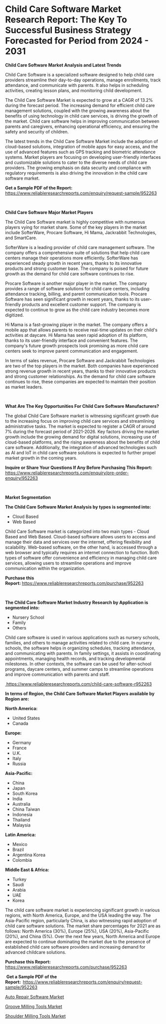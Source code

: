 <p><h1>Child Care Software Market Research Report: The Key To Successful Business Strategy Forecasted for Period from 2024 - 2031</h1></p><p><strong>Child Care Software Market Analysis and Latest Trends</strong></p>
<p><p>Child Care Software is a specialized software designed to help child care providers streamline their day-to-day operations, manage enrollments, track attendance, and communicate with parents. It also helps in scheduling activities, creating lesson plans, and monitoring child development.</p><p>The Child Care Software Market is expected to grow at a CAGR of 13.2% during the forecast period. The increasing demand for efficient child care management solutions, coupled with the growing awareness about the benefits of using technology in child care services, is driving the growth of the market. Child care software helps in improving communication between parents and caregivers, enhancing operational efficiency, and ensuring the safety and security of children.</p><p>The latest trends in the Child Care Software Market include the adoption of cloud-based solutions, integration of mobile apps for easy access, and the use of advanced features such as GPS tracking and biometric attendance systems. Market players are focusing on developing user-friendly interfaces and customizable solutions to cater to the diverse needs of child care providers. The growing emphasis on data security and compliance with regulatory requirements is also driving the innovation in the child care software market.</p></p>
<p><strong>Get a Sample PDF of the Report:&nbsp;</strong> <a href="https://www.reliableresearchreports.com/enquiry/request-sample/952263">https://www.reliableresearchreports.com/enquiry/request-sample/952263</a></p>
<p>&nbsp;</p>
<p><strong>Child Care Software Major Market Players</strong></p>
<p><p>The Child Care Software market is highly competitive with numerous players vying for market share. Some of the key players in the market include SofterWare, Procare Software, Hi Mama, Jackrabbit Technologies, and SmartCare.</p><p>SofterWare is a leading provider of child care management software. The company offers a comprehensive suite of solutions that help child care centers manage their operations more efficiently. SofterWare has experienced steady growth in recent years, thanks to its innovative products and strong customer base. The company is poised for future growth as the demand for child care software continues to rise.</p><p>Procare Software is another major player in the market. The company provides a range of software solutions for child care centers, including attendance tracking, billing, and parent communication tools. Procare Software has seen significant growth in recent years, thanks to its user-friendly products and excellent customer support. The company is expected to continue to grow as the child care industry becomes more digitized.</p><p>Hi Mama is a fast-growing player in the market. The company offers a mobile app that allows parents to receive real-time updates on their child's activities at daycare. Hi Mama has seen rapid adoption of its platform, thanks to its user-friendly interface and convenient features. The company's future growth prospects look promising as more child care centers seek to improve parent communication and engagement.</p><p>In terms of sales revenue, Procare Software and Jackrabbit Technologies are two of the top players in the market. Both companies have experienced strong revenue growth in recent years, thanks to their innovative products and strong customer relationships. As the demand for child care software continues to rise, these companies are expected to maintain their position as market leaders.</p></p>
<p>&nbsp;</p>
<p><strong>What Are The Key Opportunities For Child Care Software Manufacturers?</strong></p>
<p><p>The global Child Care Software market is witnessing significant growth due to the increasing focus on improving child care services and streamlining administrative tasks. The market is expected to register a CAGR of around 7% during the forecast period of 2021-2026. Key factors driving the market growth include the growing demand for digital solutions, increasing use of cloud-based platforms, and the rising awareness about the benefits of child care software. Additionally, the integration of advanced technologies such as AI and IoT in child care software solutions is expected to further propel market growth in the coming years.</p></p>
<p><strong>Inquire or Share Your Questions If Any Before Purchasing This Report:</strong> <a href="https://www.reliableresearchreports.com/enquiry/pre-order-enquiry/952263">https://www.reliableresearchreports.com/enquiry/pre-order-enquiry/952263</a></p>
<p>&nbsp;</p>
<p><strong>Market Segmentation</strong></p>
<p><strong>The Child Care Software Market Analysis by types is segmented into:</strong></p>
<p><ul><li>Cloud Based</li><li>Web Based</li></ul></p>
<p><p>Child Care Software market is categorized into two main types - Cloud Based and Web Based. Cloud-based software allows users to access and manage their data and services over the internet, offering flexibility and scalability. Web-based software, on the other hand, is accessed through a web browser and typically requires an internet connection to function. Both types of software offer convenience and efficiency in managing child care services, allowing users to streamline operations and improve communication within the organization.</p></p>
<p><strong>Purchase this Report:&nbsp;</strong><a href="https://www.reliableresearchreports.com/purchase/952263">https://www.reliableresearchreports.com/purchase/952263</a></p>
<p>&nbsp;</p>
<p><strong>The Child Care Software Market Industry Research by Application is segmented into:</strong></p>
<p><ul><li>Nursery School</li><li>Family</li><li>Others</li></ul></p>
<p><p>Child care software is used in various applications such as nursery schools, families, and others to manage activities related to child care. In nursery schools, the software helps in organizing schedules, tracking attendance, and communicating with parents. In family settings, it assists in coordinating appointments, managing health records, and tracking developmental milestones. In other contexts, the software can be used for after-school programs, daycare centers, and summer camps to streamline operations and improve communication with parents and staff.</p></p>
<p><a href="https://www.reliableresearchreports.com/child-care-software-r952263">&nbsp;https://www.reliableresearchreports.com/child-care-software-r952263</a></p>
<p><strong>In terms of Region, the Child Care Software Market Players available by Region are:</strong></p>
<p>
    <p> <strong> North America: </strong>
        <ul>
            <li>United States</li>
            <li>Canada</li>
        </ul>
        </p> 
    <p> <strong> Europe: </strong>
        <ul>
            <li>Germany</li>
            <li>France</li>
            <li>U.K.</li>
            <li>Italy</li>
            <li>Russia</li>
        </ul>
        </p> 
    <p> <strong> Asia-Pacific: </strong>
        <ul>
            <li>China</li>
            <li>Japan</li>
            <li>South Korea</li>
            <li>India</li>
            <li>Australia</li>
            <li>China Taiwan</li>
            <li>Indonesia</li>
            <li>Thailand</li>
            <li>Malaysia</li>
        </ul>
        </p> 
    <p> <strong> Latin America: </strong>
        <ul>
            <li>Mexico</li>
            <li>Brazil</li>
            <li>Argentina Korea</li>
            <li>Colombia</li>
        </ul>
        </p> 
    <p> <strong> Middle East & Africa: </strong>
        <ul>
            <li>Turkey</li>
            <li>Saudi</li>
            <li>Arabia</li>
            <li>UAE</li>
            <li>Korea</li>
        </ul>
    </p>
    </p>
<p><p>The child care software market is experiencing significant growth in various regions, with North America, Europe, and the USA leading the way. The Asia-Pacific region, particularly China, is also witnessing rapid adoption of child care software solutions. The market share percentages for 2021 are as follows: North America (30%), Europe (25%), USA (20%), Asia-Pacific (20%), and China (5%). Over the next few years, North America and Europe are expected to continue dominating the market due to the presence of established child care software providers and increasing demand for advanced childcare solutions.</p></p>
<p><strong>Purchase this Report: </strong><a href="https://www.reliableresearchreports.com/purchase/952263">https://www.reliableresearchreports.com/purchase/952263</a></p>
<p>&nbsp;<strong>Get a Sample PDF of the Report:&nbsp;&nbsp;</strong><a href="https://www.reliableresearchreports.com/enquiry/request-sample/952263">https://www.reliableresearchreports.com/enquiry/request-sample/952263</a></p>
<p><strong></strong></p>
<p><p><a href="https://github.com/RichRobinson5/Market-Research-Report-List-5/blob/main/auto-repair-software-market.md">Auto Repair Software Market</a></p><p><a href="https://www.linkedin.com/pulse/groove-milling-tools-market-size-outlook-forecast-2024-2031-lfq1c?trackingId=CKp0rwx3HItUMlAYrLH%2FQg%3D%3D">Groove Milling Tools Market</a></p><p><a href="https://www.linkedin.com/pulse/shoulder-milling-tools-market-exploring-share-trends-future-zfhgc?trackingId=x3BKGVeRcBX3qFReeJJeOw%3D%3D">Shoulder Milling Tools Market</a></p></p>